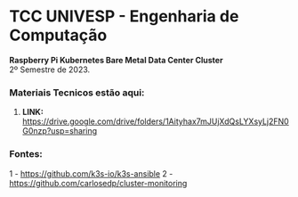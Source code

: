 # TCC UNIVESP - Engenharia de Computação

<b>Raspberry Pi Kubernetes Bare Metal Data Center Cluster</b><br>
2º Semestre de 2023.

### Materiais Tecnicos estão aqui:

1. <b>LINK:</b> https://drive.google.com/drive/folders/1Aityhax7mJUjXdQsLYXsyLj2FN0G0nzp?usp=sharing

### Fontes:

1 - https://github.com/k3s-io/k3s-ansible
2 - https://github.com/carlosedp/cluster-monitoring
